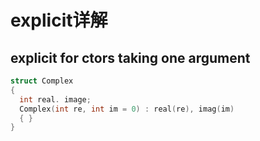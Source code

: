# explicit详解

## explicit for ctors taking one argument

```C++
struct Complex
{
  int real. image;
  Complex(int re, int im = 0) : real(re), imag(im)
  { }
}

```
